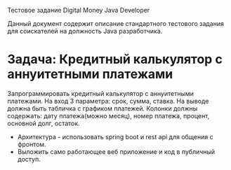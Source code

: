 <div id="contents"><p class="c9 title" id="h.dfv03pla14eu"><span class="c10">Тестовое задание Digital Money Java Developer</span></p><p class="c12"><span class="c3">Данный документ содержит описание стандартного тестового задания для соискателей на должность Java разработчика.</span></p><h1 class="c0"><span class="c11">Задача: Кредитный калькулятор с аннуитетными платежами</span></h1><p class="c6"><span class="c3">Запрограммировать кредитный калькулятор с аннуитетными платежами. На вход 3 параметра: срок, сумма, ставка. На выводе должна быть табличка с графиком платежей. Колонки должны содержать: дату платежа(можно месяц), номер платежа, процент, основной долг, остаток. </span></p><ul class="c5 lst-kix_hfddd2fgjphs-0 start"><li class="c6 c7"><span class="c3">Архитектура - использовать spring boot и rest api для общения с фронтом.</span></li><li class="c6 c7"><span class="c3">Выложить само работающее веб приложение и код в публичный доступ.</span></li></ul></ul></div>
